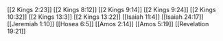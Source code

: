 [[2 Kings 2:23]]
[[2 Kings 8:12]]
[[2 Kings 9:14]]
[[2 Kings 9:24]]
[[2 Kings 10:32]]
[[2 Kings 13:3]]
[[2 Kings 13:22]]
[[Isaiah 11:4]]
[[Isaiah 24:17]]
[[Jeremiah 1:10]]
[[Hosea 6:5]]
[[Amos 2:14]]
[[Amos 5:19]]
[[Revelation 19:21]]

